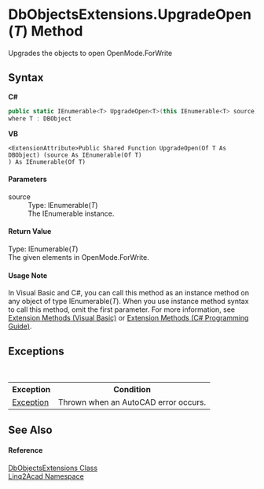 # DbObjectsExtensions.UpgradeOpen(*T*) Method 
 

Upgrades the objects to open OpenMode.ForWrite

## Syntax

**C#**<br />
``` C#
public static IEnumerable<T> UpgradeOpen<T>(this IEnumerable<T> source)
where T : DBObject

```

**VB**<br />
``` VB
<ExtensionAttribute>Public Shared Function UpgradeOpen(Of T As DBObject) (source As IEnumerable(Of T)
) As IEnumerable(Of T)
```


#### Parameters
<dl><dt>source</dt><dd>Type: IEnumerable(<i>T</i>)<br />The IEnumerable<DBObject> instance.</dd></dl>


#### Return Value
Type: IEnumerable(*T*)<br />The given elements in OpenMode.ForWrite.

#### Usage Note
In Visual Basic and C#, you can call this method as an instance method on any object of type IEnumerable(*T*). When you use instance method syntax to call this method, omit the first parameter. For more information, see <a href="https://docs.microsoft.com/dotnet/visual-basic/programming-guide/language-features/procedures/extension-methods" target="_blank" rel="noopener noreferrer">Extension Methods (Visual Basic)</a> or <a href="https://docs.microsoft.com/dotnet/csharp/programming-guide/classes-and-structs/extension-methods" target="_blank" rel="noopener noreferrer">Extension Methods (C# Programming Guide)</a>.

## Exceptions
&nbsp;<table><tr><th>Exception</th><th>Condition</th></tr><tr><td><a href="https://docs.microsoft.com/dotnet/api/system.exception" target="_blank" rel="noopener noreferrer">Exception</a></td><td>Thrown when an AutoCAD error occurs.</td></tr></table>

## See Also


#### Reference
<a href="T_Linq2Acad_DbObjectsExtensions.md">DbObjectsExtensions Class</a><br /><a href="N_Linq2Acad.md">Linq2Acad Namespace</a><br />
